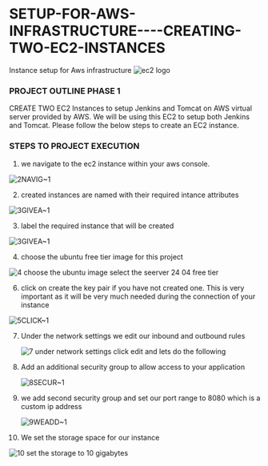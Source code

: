 # SETUP-FOR-AWS-INFRASTRUCTURE----CREATING-TWO-EC2-INSTANCES
 Instance setup for Aws infrastructure
 ![ec2 logo](https://github.com/user-attachments/assets/49ee67f3-b006-4bd5-bc9f-b3918950b432)



 ### PROJECT OUTLINE PHASE 1
CREATE TWO EC2 Instances to setup Jenkins and Tomcat on AWS
 virtual server provided by AWS. We will be using this EC2 to setup both Jenkins and Tomcat. Please follow the below steps to create an EC2 instance.

### STEPS TO PROJECT EXECUTION

1. we navigate to the ec2 instance within your aws console.

 ![2NAVIG~1](https://github.com/user-attachments/assets/183dd122-8079-4505-be47-5f5f70aac773)

2. created instances are named with their required intance attributes

![3GIVEA~1](https://github.com/user-attachments/assets/756c530c-794c-4f49-97c3-c1965ca5478f)

   
3. label the required instance that will be created

 ![3GIVEA~1](https://github.com/user-attachments/assets/f3f3a5d8-438e-4929-9cbc-60efeefa5a8d)

 4. choose the ubuntu free tier image for this project

![4  choose the ubuntu image select the seerver 24 04 free tier](https://github.com/user-attachments/assets/de005b4e-d37c-4464-ad63-c8ac87b9035a)


6.  click on create the key pair if you have not created one. This is very important as it will be very much needed during the connection of your instance
   
   ![5CLICK~1](https://github.com/user-attachments/assets/f07f82dc-2016-460d-b6af-088fd4d76280)

7. Under the network settings we edit our inbound and outbound rules

   ![7  under network settings click edit and lets do the following](https://github.com/user-attachments/assets/d9291786-cd86-4af1-8ab2-4060e2778772)

8. Add an additional security group to allow access to your application

   ![8SECUR~1](https://github.com/user-attachments/assets/be468402-f507-4bc8-99ec-e79fc62b50f8)

9. we add second security group and set our port range to 8080 which is a custom ip address

    ![9WEADD~1](https://github.com/user-attachments/assets/3c96e047-cc01-413f-95c4-9e4a207089f3)

10. We set the storage space for our instance

   ![10  set the storage to 10 gigabytes](https://github.com/user-attachments/assets/c2546e42-f2c2-43cb-9628-903d5d9a90f3)
 


